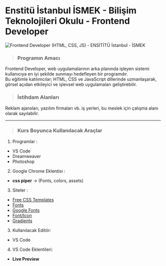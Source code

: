 
# Enstitü İstanbul İSMEK - Bilişim Teknolojileri Okulu - Frontend Developer

![Frontend Developer (HTML, CSS, JS) - ENSİTİTÜ İstanbul - İSMEK](https://user-images.githubusercontent.com/30186107/29488525-f55a69d0-84da-11e7-8a39-5476f663b5eb.png)

> ### Programın Amacı
Frontend Developer, web uygulamalarının arka planında işleyen sistemi kullanıcıya en iyi şekilde sunmayı hedefleyen bir programdır. <br>
Bu eğitimle katılımcılar; HTML, CSS ve JavaScript dillerinde uzmanlaşarak, görsel açıdan etkileyici ve işlevsel web uygulamaları geliştirebilir. <br>

> ### İstihdam Alanları
Reklam ajansları, yazılım firmaları vb. iş yerleri, bu meslek için çalışma alanı olarak sayılabilir.

---

> ### Kurs Boyunca Kullanılacak Araçlar
 
1. Programlar :
- VS Code
- Dreamweaver
- Photoshop

2. Google Chrome Eklentisi :
- **css piper** → (Fonts, colors, assets)

3. Siteler :
- [Free CSS Templates](https://www.free-css.com/free-css-templates)
- [Fonts](https://www.fonttr.com/)
- [Google Fonts](https://fonts.google.com/)
- [Font/Icon](https://fontawesome.com/)
- [Gradients](https://uigradients.com/)

3. Kullanılacak Editör:
- VS Code

4. VS Code Eklentileri:
- **Live Preview**